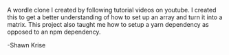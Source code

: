 A wordle clone I created by following tutorial videos on youtube. I created this to get a better understanding of how to set up an array and turn it into a matrix. This project also taught me how to setup a yarn dependency as opposed to an npm dependency. 

-Shawn Krise